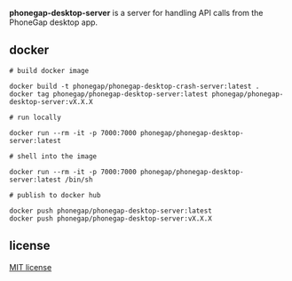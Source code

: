 **phonegap-desktop-server** is a server for handling API calls from the PhoneGap desktop app.

## docker

```
# build docker image

docker build -t phonegap/phonegap-desktop-crash-server:latest .
docker tag phonegap/phonegap-desktop-server:latest phonegap/phonegap-desktop-server:vX.X.X
```

```
# run locally

docker run --rm -it -p 7000:7000 phonegap/phonegap-desktop-server:latest

# shell into the image

docker run --rm -it -p 7000:7000 phonegap/phonegap-desktop-server:latest /bin/sh
```

```
# publish to docker hub

docker push phonegap/phonegap-desktop-server:latest
docker push phonegap/phonegap-desktop-server:vX.X.X
```

## license
[MIT license][license]

[deploy-img]: https://www.herokucdn.com/deploy/button.svg
[deploy-url]: https://heroku.com/deploy
[docs]: http://electron.atom.io/docs/api/crash-reporter/
[example]: https://github.com/johnmuhl/electron-crash-report-server/tree/master/electron-bomb
[demo]: https://pacific-falls-32011.herokuapp.com/
[issues]: https://github.com/johnmuhl/electron-crash-report-server/issues
[license]: https://github.com/johnmuhl/electron-crash-report-server/blob/master/LICENSE
